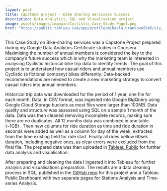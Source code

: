 ```yaml
---
layout: post
title: Capstone project - Bike Sharing Servicess Success
description: Data Analytics, SQL and Visualisation project
image: assets/images/imgmain/Cyclistic_Case_Study_Page1.png
href: "https://public.tableau.com/app/profile/mihaela.brankova5845/viz/CyclisticCaseStudy_17210605199230/CyclisticCaseStudy"
---
```


This Case Study on Bike-sharing services was a Capstone Project prepared during my Google Data Analytics Certificate studies in Coursera. Maximising the number of annual members is considered the key to the company’s future success which is why the marketing team is interested in analysing Cyclistic historical bike trip data to identify trends. The goal of this project is to understand how casual riders and annual members use Cyclistic (a fictional company) bikes differently. Data-backed recommendations are needed to create a new marketing strategy to convert casual riders into annual members.

Historical trip data was downloaded for the period of 1 year, one file for each month. Data, in CSV format, was ingested into Google BigQuery using Google Cloud Storage buckets as most files were larger than 100MB. Data quality and structure was assessed using SQL on a sample 1 month of the data. Data was then cleaned removing incomplete records, making sure there are no duplicates. All 12 months data was combined in one table (~1GB) . Then new columns for ride duration as time and ride duration in seconds were added as well as a column for day of the week, extracted from the time existing field for ride start. Finally all rides bellow 60sek duration, including negative ones, as clear errors were excluded from the final file. The prepared data was then uploaded in [Tableau Public](https://public.tableau.com/views/CyclisticCaseStudy_17210605199230/CyclisticCaseStudy?:language=en-US&:sid=&:redirect=auth&:display_count=n&:origin=viz_share_link) for further data analysis and visualisation.

After preparing and cleaning the data I ingested it into Tableau for further analysis and visualisations preparation. The results are a data cleaning process in SQL, published in the [GitHub repo](https://github.com/MihaelaBr/Bike-sharing-project) for this project and a Tableau Public Dashboard with two separate pages for Stations Analysis and Time-series Analysis.
